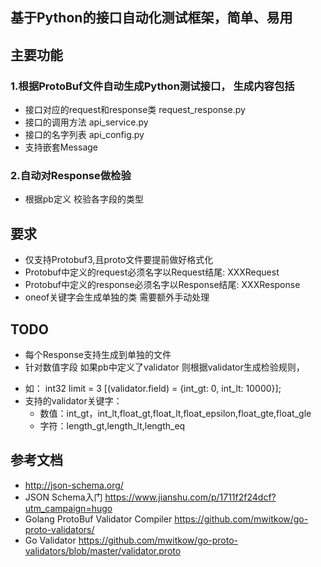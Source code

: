 ## 基于Python的接口自动化测试框架，简单、易用

## 主要功能

### 1.根据ProtoBuf文件自动生成Python测试接口， 生成内容包括

* 接口对应的request和response类 request_response.py
* 接口的调用方法 api_service.py
* 接口的名字列表 api_config.py
* 支持嵌套Message

### 2.自动对Response做检验

* 根据pb定义 校验各字段的类型


## 要求

- 仅支持Protobuf3,且proto文件要提前做好格式化
- Protobuf中定义的request必须名字以Request结尾: XXXRequest
- Protobuf中定义的response必须名字以Response结尾: XXXResponse
- oneof关键字会生成单独的类 需要额外手动处理

## TODO

* 每个Response支持生成到单独的文件
* 针对数值字段 如果pb中定义了validator 则根据validator生成检验规则， 
- 如： int32 limit = 3 [(validator.field) = {int_gt: 0, int_lt: 10000}];
- 支持的validator关键字：
  - 数值：int_gt，int_lt,float_gt,float_lt,float_epsilon,float_gte,float_gle
  - 字符：length_gt,length_lt,length_eq

## 参考文档

- http://json-schema.org/
- JSON Schema入门 https://www.jianshu.com/p/1711f2f24dcf?utm_campaign=hugo
- Golang ProtoBuf Validator Compiler https://github.com/mwitkow/go-proto-validators/
- Go Validator https://github.com/mwitkow/go-proto-validators/blob/master/validator.proto

